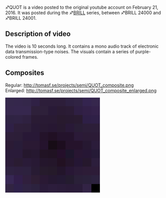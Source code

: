 ♐QUOT is a video posted to the original youtube account on February 21,
2016. It was posted during the ♐[BRILL](BRILL "wikilink") series,
between ♐BRILL 24000 and ♐BRILL 24001.

## Description of video

The video is 10 seconds long. It contains a mono audio track of
electronic data transmission-type noises. The visuals contain a series
of purple-colored frames.

## Composites

Regular: <http://tomasf.se/projects/semi/QUOT_composite.png>  
Enlarged: <http://tomasf.se/projects/semi/QUOT_composite_enlarged.png>

![QUOT\_composite\_enlarged.png](QUOT_composite_enlarged.png
"QUOT_composite_enlarged.png")

